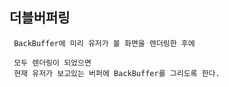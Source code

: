 ﻿## 더블버퍼링

```
 BackBuffer에 미리 유저가 볼 화면을 렌더링한 후에

 모두 렌더링이 되었으면
 현재 유저가 보고있는 버퍼에 BackBuffer를 그리도록 한다.
```